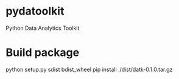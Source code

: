 # pydatoolkit
Python Data Analytics Toolkit

# Build package
python setup.py sdist bdist_wheel
pip install ./dist/datk-0.1.0.tar.gz